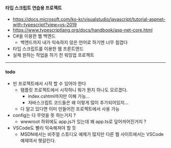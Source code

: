 #### 타입 스크립트 연습용 프로젝트
 * https://docs.microsoft.com/ko-kr/visualstudio/javascript/tutorial-aspnet-with-typescript?view=vs-2019
 * https://www.typescriptlang.org/docs/handbook/asp-net-core.html
 * C#을 이용한 웹 백엔드
   * 백엔드까지 내가 익숙하지 않은 언어로 하기엔 너무 힘겹다 
 * 타입 스크립트를 이용한 웹 프론트엔드
 * 실제 원하는 작업을 하기 전 워밍업 프로젝트


---

#### todo

* 빈 프로젝트에서 시작 할 수 있어야 한다
  * 탬플릿 프로젝트에서 시작하니 뭐가 뭔지 하나도 모르겠다.
    * index.cshtml까지만 이해 가능...
    * 자바스크립트 코드들은 왜 이렇게 많이 추가되어있지...  
  * 다 알고 있다면 이미 만들어진 프로젝트에서 사용 가능
* config는 다 무엇을 뜻 하는거지 ?
  * wwwroot 하위에도 app.js가 있는데 왜 app.ts로 덮어씌어진거지 ?
* VSCode도 빨리 익숙해져야 할 듯
  * MSDN에서는 비주얼 스튜디오 예제가 많지만 다른 웹 사이트에서는 VSCode 예제여서 헷갈린다. 

